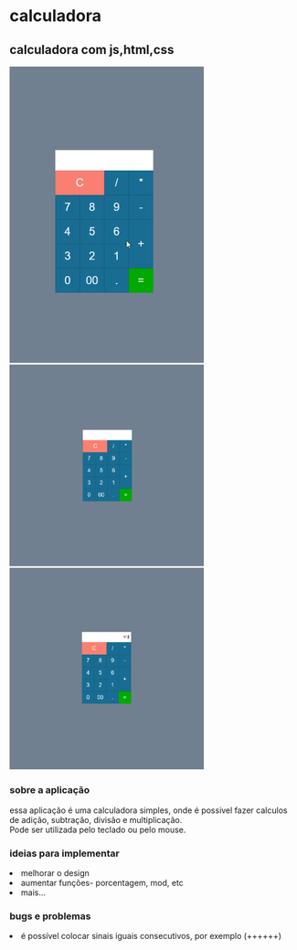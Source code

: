 # calculadora
## calculadora com js,html,css 


<img src="./img/calc.gif" width="340" alt="gif">
<img src="./img/calculadora_0.png" width="340" alt="print da tela">
<img src="./img/calculadora_1.png" width="340" alt="print da tela">

<h3>sobre a aplicação</h3>
<p>essa aplicação é uma calculadora simples, onde é possivel fazer calculos de adição, subtração, divisão e multiplicação.<br>
Pode ser utilizada pelo teclado ou pelo mouse.   </p>

<h3>ideias para implementar</h3>

 <li>melhorar o design</li>
<li> aumentar funções- porcentagem, mod, etc</li>
<li> mais...</li>

<h3>bugs e problemas</h3>

<li> é possível colocar sinais iguais consecutivos, por exemplo (++++++)</li>

